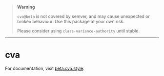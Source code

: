 > **Warning**
>
> `cva@beta` is not covered by semver, and may cause unexpected or broken behaviour. Use this package at your own risk.
>
> Please consider using `class-variance-authority` until stable.

---

# cva

For documentation, visit [beta.cva.style](https://beta.cva.style).

